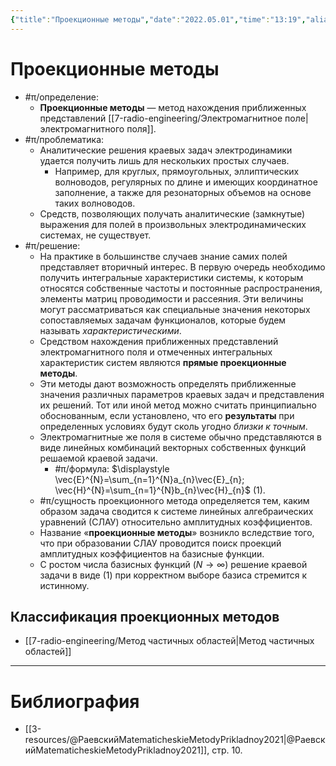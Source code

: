 ```yaml
---
{"title":"Проекционные методы","date":"2022.05.01","time":"13:19","aliases":[],"tags":["ммпэд","электродинамика"],"dg-publish":true,"permalink":"/7-radio-engineering/proekczionnye-metody/","dgPassFrontmatter":true}
---
```



# Проекционные методы

- #π/определение:
	- **Проекционные методы** — метод нахождения приближенных представлений [[7-radio-engineering/Электромагнитное поле\|электромагнитного поля]].
- #π/проблематика:
	- Аналитические решения краевых задач электродинамики удается получить лишь для нескольких простых случаев.
		- Например, для круглых, прямоугольных, эллиптических волноводов, регулярных по длине и имеющих координатное заполнение, а также для резонаторных объемов на основе таких волноводов.
	- Средств, позволяющих получать аналитические (замкнутые) выражения для полей в произвольных электродинамических системах, не существует. 
- #π/решение:
	- На практике в большинстве случаев знание самих полей представляет вторичный интерес. В первую очередь необходимо получить интегральные характеристики системы, к которым относятся собственные частоты и постоянные распространения, элементы матриц проводимости и рассеяния. Эти величины могут рассматриваться как специальные значения некоторых сопоставляемых задачам функционалов, которые будем называть *характеристическими*.
	- Средством нахождения приближенных представлений электромагнитного поля и отмеченных интегральных характеристик систем являются **прямые проекционные методы**.
	- Эти методы дают возможность определять приближенные значения различных параметров краевых задач и представления их решений. Тот или иной метод можно считать принципиально обоснованным, если установлено, что его **результаты** при определенных условиях будут сколь угодно *близки к точным*.
	- Электромагнитные же поля в системе обычно представляются в виде линейных комбинаций векторных собственных функций решаемой краевой задачи.
		- #π/формула: $\displaystyle \vec{E}^{N}=\sum_{n=1}^{N}a_{n}\vec{E}_{n}; \vec{H}^{N}=\sum_{n=1}^{N}b_{n}\vec{H}_{n}$ (1).
	- #π/сущность проекционного метода определяется тем, каким образом задача сводится к системе линейных алгебраических уравнений (СЛАУ) относительно амплитудных коэффициентов.
	- Название «**проекционные методы**» возникло вследствие того, что при образовании СЛАУ проводится поиск проекций амплитудных коэффициентов на базисные функции.
	- С ростом числа базисных функций ($N \to \infty$) решение краевой задачи в виде (1) при корректном выборе базиса стремится к истинному.

## Классификация проекционных методов

- [[7-radio-engineering/Метод частичных областей\|Метод частичных областей]]

---

# Библиография

- [[3-resources/@РаевскийMatematicheskieMetodyPrikladnoy2021\|@РаевскийMatematicheskieMetodyPrikladnoy2021]], стр. 10.